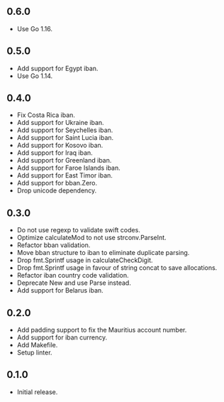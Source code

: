 ## 0.6.0

* Use Go 1.16.

## 0.5.0

* Add support for Egypt iban.
* Use Go 1.14.

## 0.4.0

* Fix Costa Rica iban.
* Add support for Ukraine iban.
* Add support for Seychelles iban.
* Add support for Saint Lucia iban.
* Add support for Kosovo iban.
* Add support for Iraq iban.
* Add support for Greenland iban.
* Add support for Faroe Islands iban.
* Add support for East Timor iban.
* Add support for bban.Zero.
* Drop unicode dependency.

## 0.3.0

* Do not use regexp to validate swift codes.
* Optimize calculateMod to not use strconv.ParseInt.
* Refactor bban validation.
* Move bban structure to iban to eliminate duplicate parsing.
* Drop fmt.Sprintf usage in calculateCheckDigit.
* Drop fmt.Sprintf usage in favour of string concat to save allocations.
* Refactor iban country code validation.
* Deprecate New and use Parse instead.
* Add support for Belarus iban.

## 0.2.0

* Add padding support to fix the Mauritius account number.
* Add support for iban currency.
* Add Makefile.
* Setup linter.

## 0.1.0

* Initial release.